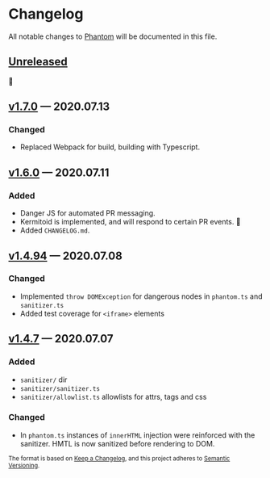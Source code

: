 # Changelog

All notable changes to [Phantom](https://github.com/sidiousvic/phantom) will be documented in this file.

## [Unreleased]

👻

## [v1.7.0] — 2020.07.13

### Changed

- Replaced Webpack for build, building with Typescript.

## [v1.6.0] — 2020.07.11

### Added

- Danger JS for automated PR messaging.
- Kermitoid is implemented, and will respond to certain PR events. 🐸
- Added `CHANGELOG.md`.

## [v1.4.94] — 2020.07.08

### Changed

- Implemented `throw DOMException` for dangerous nodes in `phantom.ts` and `sanitizer.ts`
- Added test coverage for `<iframe>` elements

## [v1.4.7] — 2020.07.07

### Added

- `sanitizer/` dir
- `sanitizer/sanitizer.ts`
- `sanitizer/allowlist.ts` allowlists for attrs, tags and css

### Changed

- In `phantom.ts` instances of `innerHTML` injection were reinforced with the sanitizer. HMTL is now sanitized before rendering to DOM.

[unreleased]: https://github.com/sidiousvic/phantom/compare/v1.6.0...HEAD
[v1.7.0]: https://github.com/sidiousvic/phantom/compare/v1.6.0...v1.7.0
[v1.6.0]: https://github.com/sidiousvic/phantom/compare/v1.4.94...v1.6.0
[v1.4.94]: https://github.com/sidiousvic/phantom/compare/v1.4.93...v1.4.94
[v1.4.7]: https://github.com/sidiousvic/phantom/compare/v1.4.6...v1.4.7

<sub>The format is based on [Keep a Changelog](https://keepachangelog.com/en/1.0.0/),
and this project adheres to [Semantic Versioning](https://semver.org/spec/v2.0.0.html).</sub>
